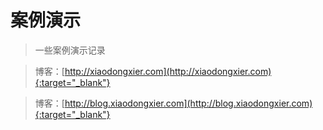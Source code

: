 <!--
 * @Date: 2020-05-28 11:59:47
 * @Author: WangYongJie
 * @e-mail: admin@xiaodongxier.com
 * @LastEditTime: 2020-05-28 13:45:08
--> 
# 案例演示

> 一些案例演示记录

> 博客：[http://xiaodongxier.com](http://xiaodongxier.com){:target="_blank"}

> 博客：[http://blog.xiaodongxier.com](http://blog.xiaodongxier.com){:target="_blank"}